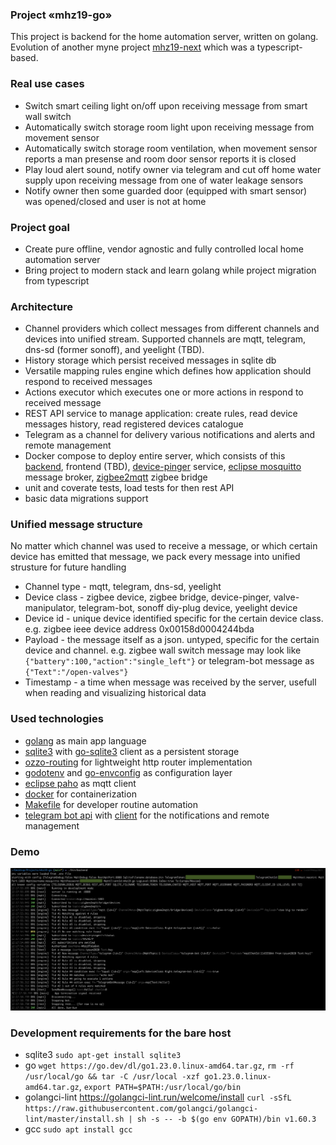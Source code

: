 ### Project «mhz19-go»

This project is backend for the home automation server, written on golang. Evolution of another myne project [mhz19-next](https://github.com/fedulovivan/mhz19-next) which was a typescript-based. 

### Real use cases

- Switch smart ceiling light on/off upon receiving message from smart wall switch
- Automatically switch storage room light upon receiving message from movement sensor
- Automatically switch storage room ventilation, when movement sensor reports a man presense and room door sensor reports it is closed
- Play loud alert sound, notify owner via telegram and cut off home water supply upon receiving message from one of water leakage sensors
- Notify owner then some guarded door (equipped with smart sensor) was opened/closed and user is not at home

### Project goal

- Create pure offline, vendor agnostic and fully controlled local home automation server
- Bring project to modern stack and learn golang while project migration from typescript

### Architecture

- Channel providers which collect messages from different channels and devices into unified stream. Supported channels are mqtt, telegram, dns-sd (former sonoff), and yeelight (TBD).
- History storage which persist received messages in sqlite db
- Versatile mapping rules engine which defines how application should respond to received messages
- Actions executor which executes one or more actions in respond to received message
- REST API service to manage application: create rules, read device messages history, read registered devices catalogue
- Telegram as a channel for delivery various notifications and alerts and remote management
- Docker compose to deploy entire server, which consists of this [backend](https://github.com/fedulovivan/mhz19-go), frontend (TBD), [device-pinger](https://github.com/fedulovivan/device-pinger) service, [eclipse mosquitto](https://mosquitto.org/) message broker, [zigbee2mqtt](https://www.zigbee2mqtt.io/) zigbee bridge
- unit and coverate tests, load tests for then rest API
- basic data migrations support

### Unified message structure

No matter which channel was used to receive a message, or which certain device has emitted that message, we pack every message into unified strusture for future handling

- Channel type - mqtt, telegram, dns-sd, yeelight
- Device class - zigbee device, zigbee bridge, device-pinger, valve-manipulator, telegram-bot, sonoff diy-plug device, yeelight device
- Device id - unique device identified specific for the certain device class. e.g. zigbee ieee device address 0x00158d0004244bda
- Payload - the message itself as a json. untyped, specific for the certain device and channel. e.g. zigbee wall switch message may look like `{"battery":100,"action":"single_left"}` or telegram-bot message as `{"Text":"/open-valves"}`
- Timestamp - a time when message was received by the server, usefull when reading and visualizing historical data

### Used technologies

- [golang](https://go.dev/) as main app language
- [sqlite3](https://www.sqlite.org/) with [go-sqlite3](github.com/mattn/go-sqlite3) client as a persistent storage
- [ozzo-routing](github.com/go-ozzo/ozzo-routing/v2) for lightweight http router implementation
- [godotenv](github.com/joho/godotenv) and [go-envconfig](github.com/sethvargo/go-envconfig) as configuration layer
- [eclipse paho](github.com/eclipse/paho.mqtt.golang) as mqtt client
- [docker](https://www.docker.com/) for containerization
- [Makefile](./blob/main/Makefile) for developer routine automation
- [telegram bot api](https://core.telegram.org/bots/api) with [client](https://github.com/go-telegram-bot-api/telegram-bot-api) for the notifications and remote management

### Demo

![console.png](assets/demo-01.png)

### Development requirements for the bare host 

- sqlite3 `sudo apt-get install sqlite3`
- go `wget https://go.dev/dl/go1.23.0.linux-amd64.tar.gz`, `rm -rf /usr/local/go && tar -C /usr/local -xzf go1.23.0.linux-amd64.tar.gz`, `export PATH=$PATH:/usr/local/go/bin`
- golangci-lint https://golangci-lint.run/welcome/install `curl -sSfL https://raw.githubusercontent.com/golangci/golangci-lint/master/install.sh | sh -s -- -b $(go env GOPATH)/bin v1.60.3`
- gcc `sudo apt install gcc`